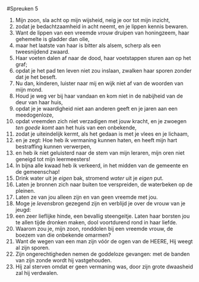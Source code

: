 #Spreuken 5
1. Mijn zoon, sla acht op mijn wijsheid, neig je oor tot mijn inzicht, 
2. zodat je bedachtzaamheid in acht neemt, en je lippen kennis bewaren. 
3. Want de lippen van een vreemde *vrouw* druipen van honingzeem, haar gehemelte is gladder dan olie, 
4. maar het laatste van haar is bitter als alsem, scherp als een tweesnijdend zwaard. 
5. Haar voeten dalen af naar de dood, haar voetstappen sturen aan op het graf; 
6. opdat je het pad ten leven niet zou inslaan, zwalken haar sporen zonder dat je het beseft. 
7. Nu dan, kinderen, luister naar mij en wijk niet af van de woorden van mijn mond. 
8. Houd je weg ver bij haar vandaan en kom niet in de nabijheid van de deur van haar huis, 
9. opdat je je waardigheid niet aan anderen geeft en je jaren aan een meedogenloze, 
10. opdat vreemden zich niet verzadigen met jouw kracht, en je zwoegen *ten goede komt* aan het huis van een onbekende, 
11. zodat je uiteindelijk kermt, als het gedaan is met je vlees en je lichaam, 
12. en je zegt: Hoe heb ik vermaning kunnen haten, en heeft mijn hart bestraffing kunnen verwerpen, 
13. en heb ik niet geluisterd naar de stem van mijn leraren, mijn oren niet geneigd tot mijn leermeesters! 
14. In bijna alle kwaad heb ik verkeerd, in het midden van de gemeente en de gemeenschap! 
15. Drink water uit je *eigen* bak, stromend *water* uit je *eigen* put. 
16. Laten je bronnen zich naar buiten toe verspreiden, de waterbeken op de pleinen. 
17. Laten ze van jou alleen zijn en van geen vreemde met jou. 
18. Moge je *levens*bron gezegend zijn en verblijd je over de vrouw van je jeugd: 
19. een zeer lieflijke hinde, een bevallig steengeitje. Laten haar borsten jou te allen tijde dronken maken, dool voortdurend rond in haar liefde. 
20. Waarom zou je, mijn zoon, ronddolen bij een vreemde vrouw, de boezem van die onbekende omarmen? 
21. Want de wegen van een man zijn vóór de ogen van de HEERE, Hij weegt al zijn sporen. 
22. Zijn ongerechtigheden nemen de goddeloze gevangen: met de banden van zijn zonde wordt hij vastgehouden. 
23. Híj zal sterven omdat er geen vermaning was, door zijn grote dwaasheid zal hij verdwalen.
